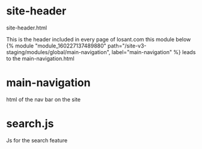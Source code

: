 # site-header

site-header.html

This is the header included in every page of losant.com
this module below
{% module "module_160227137489880" path="/site-v3-staging/modules/global/main-navigation", label="main-navigation" %}
leads to the main-navigation.html

# main-navigation

html of the nav bar on the site

# search.js

Js for the search feature

